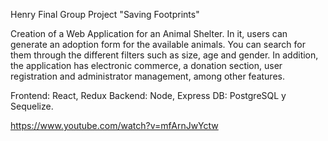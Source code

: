 Henry Final Group Project "Saving Footprints"

Creation of a Web Application for an Animal Shelter.
In it, users can generate an adoption form for the available animals. You can search for them through the different filters such as size, age and gender. In addition, the application has electronic commerce, a donation section, user registration and administrator management, among other features.

Frontend: React, Redux
Backend: Node, Express
DB: PostgreSQL y Sequelize.

https://www.youtube.com/watch?v=mfArnJwYctw
